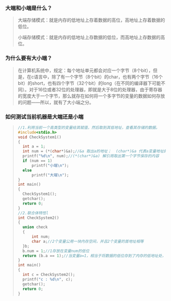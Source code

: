 ### 大端和小端是什么？

> 大端存储模式：就是内存的低地址上存着数据的高位，高地址上存着数据的低位。
>
> 小端存储模式：就是内存的低地址上存数据的低位，而高地址上存数据的高位。

### 为什么要有大小端？

> 在计算机系统中，规定：每个地址单元都会对应一个字节（8个bit），但是，在c语言中，除了有一个字节（8个bit）的char，也有两个字节（16个bit）的short，也有四个字节（32个bit）的long（在不同的编译器下可能不同）。对于16位或者32位的处理器，即就是大于8位的处理器，由于寄存器的宽度大于一个字节，那么就存在如何将一个多字节的变量的数据如何存放的问题——所以，就有了大小端之分。

### 如何测试当前机器是大端还是小端

> ```c
> //1.利用当前一个高类型的变量给其赋值，然后取到其低地址，查看其存储的数据。
> #include<stdio.h>
> void CheckSystem1()
> {
> 	int a = 1;
> 	int num = (*(char*)&a);//&a 取出a的地址；  (char*)&a 代表a变量地址的第一个字节的地址
> 	printf("%d\n", num);//(*(char*)&a) 解引用取出第一个字节保存的内容
> 	if (num == 1)
> 		printf("小端\n");
> 	else
> 		printf("大端\n");
> }
> int main()
> {
> 	CheckSystem1();
> 	getchar();
> 	return 0;
> }
> //2.联合体特性l
> int CheckSystem2()
> {
> 	union check
> 	{
> 		int num;
> 		char a;//2个变量公用一块内存空间，并且2个变量的首地址相等
> 	}b;
> 	b.num = 1;//1存放在变量num的低位
> 	return (b.a == 1);//当变量a=1，相当于将数据的低位存到了内存的低地址处，即小端模式
> }
> int main()
> {
> 	int c = CheckSystem2();
> 	printf("c : %d\n", c);
> 	getchar();
> 	return 0;
> }
> ```
>
> 